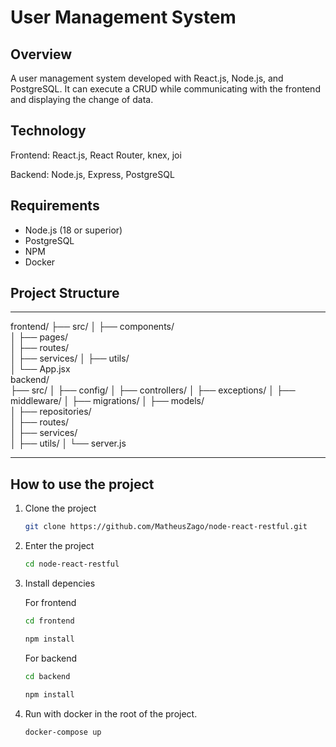 # User Management System

## Overview
A user management system developed with React.js, Node.js, and PostgreSQL. It can execute a CRUD while communicating with the frontend and displaying the change of data.

## Technology

Frontend: React.js, React Router, knex, joi

Backend: Node.js, Express, PostgreSQL

## Requirements
- Node.js (18 or superior)
- PostgreSQL
- NPM
- Docker

## Project Structure
---------
frontend/
  ├── src/
  │   ├── components/  
  │   ├── pages/     
  │   ├── routes/   
  │   ├── services/ 
  │   ├── utils/    
  │   └── App.jsx     
backend/                 
  ├── src/
  │   ├── config/ 
  │   ├── controllers/ 
  │   ├── exceptions/ 
  │   ├── middleware/ 
  │   ├── migrations/ 
  │   ├── models/     
  │   ├── repositories/  
  │   ├── routes/    
  │   ├── services/  
  │   ├── utils/ 
  │   └── server.js       

---------

## How to use the project

1. Clone the project
   ```bash
   git clone https://github.com/MatheusZago/node-react-restful.git
   ```
2. Enter the project
     ```bash
     cd node-react-restful
    ```

3. Install depencies

    For frontend
     ```bash
     cd frontend
     ```

     ```bash
   npm install
   ```

    For backend
    ```bash
    cd backend
    ```

     ```bash
   npm install
   ```

4. Run with docker in the root of the project.
   ```bash
   docker-compose up
   ```